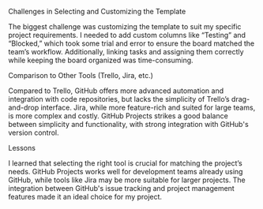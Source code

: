 Challenges in Selecting and Customizing the Template


The biggest challenge was customizing the template to suit my specific project requirements. I needed to add custom columns like “Testing” and “Blocked,” which took some trial and error to ensure the board matched the team’s workflow. Additionally, linking tasks and assigning them correctly while keeping the board organized was time-consuming.

Comparison to Other Tools (Trello, Jira, etc.)


Compared to Trello, GitHub offers more advanced automation and integration with code repositories, but lacks the simplicity of Trello’s drag-and-drop interface. Jira, while more feature-rich and suited for large teams, is more complex and costly. GitHub Projects strikes a good balance between simplicity and functionality, with strong integration with GitHub's version control.

Lessons 


I learned that selecting the right tool is crucial for matching the project’s needs. GitHub Projects works well for development teams already using GitHub, while tools like Jira may be more suitable for larger projects. The integration between GitHub's issue tracking and project management features made it an ideal choice for my project.
